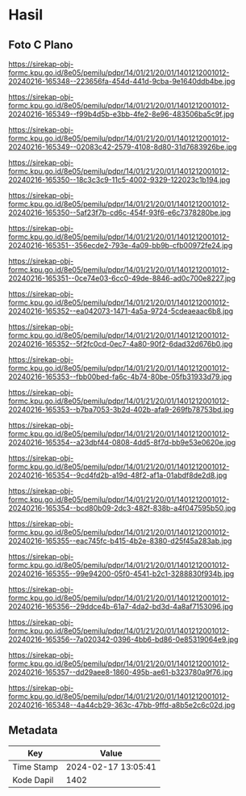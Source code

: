 # Hasil

## Foto C Plano

https://sirekap-obj-formc.kpu.go.id/8e05/pemilu/pdpr/14/01/21/20/01/1401212001012-20240216-165348--223656fa-454d-441d-9cba-9e1640ddb4be.jpg

https://sirekap-obj-formc.kpu.go.id/8e05/pemilu/pdpr/14/01/21/20/01/1401212001012-20240216-165349--f99b4d5b-e3bb-4fe2-8e96-483506ba5c9f.jpg

https://sirekap-obj-formc.kpu.go.id/8e05/pemilu/pdpr/14/01/21/20/01/1401212001012-20240216-165349--02083c42-2579-4108-8d80-31d7683926be.jpg

https://sirekap-obj-formc.kpu.go.id/8e05/pemilu/pdpr/14/01/21/20/01/1401212001012-20240216-165350--18c3c3c9-11c5-4002-9329-122023c1b194.jpg

https://sirekap-obj-formc.kpu.go.id/8e05/pemilu/pdpr/14/01/21/20/01/1401212001012-20240216-165350--5af23f7b-cd6c-454f-93f6-e6c7378280be.jpg

https://sirekap-obj-formc.kpu.go.id/8e05/pemilu/pdpr/14/01/21/20/01/1401212001012-20240216-165351--356ecde2-793e-4a09-bb9b-cfb00972fe24.jpg

https://sirekap-obj-formc.kpu.go.id/8e05/pemilu/pdpr/14/01/21/20/01/1401212001012-20240216-165351--0ce74e03-6cc0-49de-8846-ad0c700e8227.jpg

https://sirekap-obj-formc.kpu.go.id/8e05/pemilu/pdpr/14/01/21/20/01/1401212001012-20240216-165352--ea042073-1471-4a5a-9724-5cdeaeaac6b8.jpg

https://sirekap-obj-formc.kpu.go.id/8e05/pemilu/pdpr/14/01/21/20/01/1401212001012-20240216-165352--5f2fc0cd-0ec7-4a80-90f2-6dad32d676b0.jpg

https://sirekap-obj-formc.kpu.go.id/8e05/pemilu/pdpr/14/01/21/20/01/1401212001012-20240216-165353--fbb00bed-fa6c-4b74-80be-05fb31933d79.jpg

https://sirekap-obj-formc.kpu.go.id/8e05/pemilu/pdpr/14/01/21/20/01/1401212001012-20240216-165353--b7ba7053-3b2d-402b-afa9-269fb78753bd.jpg

https://sirekap-obj-formc.kpu.go.id/8e05/pemilu/pdpr/14/01/21/20/01/1401212001012-20240216-165354--a23dbf44-0808-4dd5-8f7d-bb9e53e0620e.jpg

https://sirekap-obj-formc.kpu.go.id/8e05/pemilu/pdpr/14/01/21/20/01/1401212001012-20240216-165354--9cd4fd2b-a19d-48f2-af1a-01abdf8de2d8.jpg

https://sirekap-obj-formc.kpu.go.id/8e05/pemilu/pdpr/14/01/21/20/01/1401212001012-20240216-165354--bcd80b09-2dc3-482f-838b-a4f047595b50.jpg

https://sirekap-obj-formc.kpu.go.id/8e05/pemilu/pdpr/14/01/21/20/01/1401212001012-20240216-165355--eac745fc-b415-4b2e-8380-d25f45a283ab.jpg

https://sirekap-obj-formc.kpu.go.id/8e05/pemilu/pdpr/14/01/21/20/01/1401212001012-20240216-165355--99e94200-05f0-4541-b2c1-3288830f934b.jpg

https://sirekap-obj-formc.kpu.go.id/8e05/pemilu/pdpr/14/01/21/20/01/1401212001012-20240216-165356--29ddce4b-61a7-4da2-bd3d-4a8af7153096.jpg

https://sirekap-obj-formc.kpu.go.id/8e05/pemilu/pdpr/14/01/21/20/01/1401212001012-20240216-165356--7a020342-0396-4bb6-bd86-0e85319064e9.jpg

https://sirekap-obj-formc.kpu.go.id/8e05/pemilu/pdpr/14/01/21/20/01/1401212001012-20240216-165357--dd29aee8-1860-495b-ae61-b323780a9f76.jpg

https://sirekap-obj-formc.kpu.go.id/8e05/pemilu/pdpr/14/01/21/20/01/1401212001012-20240216-165348--4a44cb29-363c-47bb-9ffd-a8b5e2c6c02d.jpg


## Metadata

| Key        | Value               |
| ---------- | ------------------- |
| Time Stamp | 2024-02-17 13:05:41 |
| Kode Dapil | 1402                |



